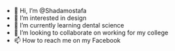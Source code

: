 - 👋 Hi, I’m @Shadamostafa
- 👀 I’m interested in design
- 🌱 I’m currently learning dental science 
- 💞️ I’m looking to collaborate on working for my college 
- 📫 How to reach me on my Facebook 

<!---
Shadamostafa/Shadamostafa is a ✨ special ✨ repository because its `README.md` (this file) appears on your GitHub profile.
You can click the Preview link to take a look at your changes.
--->
